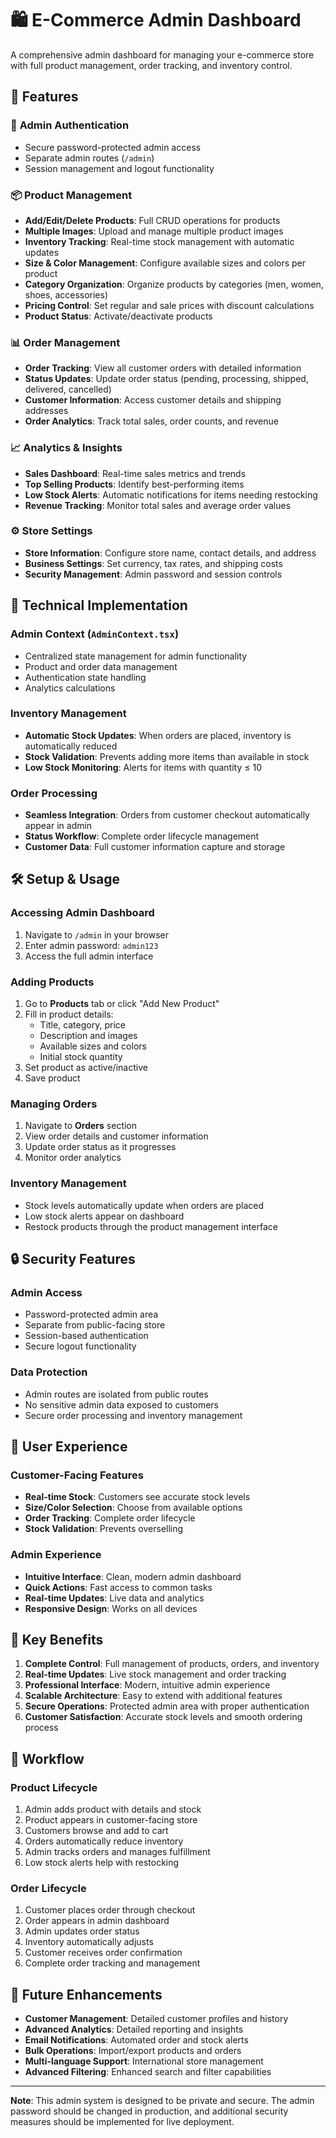 # 🛍️ E-Commerce Admin Dashboard

A comprehensive admin dashboard for managing your e-commerce store with full product management, order tracking, and inventory control.

## 🚀 Features

### 🔐 **Admin Authentication**
- Secure password-protected admin access
- Separate admin routes (`/admin`)
- Session management and logout functionality

### 📦 **Product Management**
- **Add/Edit/Delete Products**: Full CRUD operations for products
- **Multiple Images**: Upload and manage multiple product images
- **Inventory Tracking**: Real-time stock management with automatic updates
- **Size & Color Management**: Configure available sizes and colors per product
- **Category Organization**: Organize products by categories (men, women, shoes, accessories)
- **Pricing Control**: Set regular and sale prices with discount calculations
- **Product Status**: Activate/deactivate products

### 📊 **Order Management**
- **Order Tracking**: View all customer orders with detailed information
- **Status Updates**: Update order status (pending, processing, shipped, delivered, cancelled)
- **Customer Information**: Access customer details and shipping addresses
- **Order Analytics**: Track total sales, order counts, and revenue

### 📈 **Analytics & Insights**
- **Sales Dashboard**: Real-time sales metrics and trends
- **Top Selling Products**: Identify best-performing items
- **Low Stock Alerts**: Automatic notifications for items needing restocking
- **Revenue Tracking**: Monitor total sales and average order values

### ⚙️ **Store Settings**
- **Store Information**: Configure store name, contact details, and address
- **Business Settings**: Set currency, tax rates, and shipping costs
- **Security Management**: Admin password and session controls

## 🔧 **Technical Implementation**

### **Admin Context (`AdminContext.tsx`)**
- Centralized state management for admin functionality
- Product and order data management
- Authentication state handling
- Analytics calculations

### **Inventory Management**
- **Automatic Stock Updates**: When orders are placed, inventory is automatically reduced
- **Stock Validation**: Prevents adding more items than available in stock
- **Low Stock Monitoring**: Alerts for items with quantity ≤ 10

### **Order Processing**
- **Seamless Integration**: Orders from customer checkout automatically appear in admin
- **Status Workflow**: Complete order lifecycle management
- **Customer Data**: Full customer information capture and storage

## 🛠️ **Setup & Usage**

### **Accessing Admin Dashboard**
1. Navigate to `/admin` in your browser
2. Enter admin password: `admin123`
3. Access the full admin interface

### **Adding Products**
1. Go to **Products** tab or click "Add New Product"
2. Fill in product details:
   - Title, category, price
   - Description and images
   - Available sizes and colors
   - Initial stock quantity
3. Set product as active/inactive
4. Save product

### **Managing Orders**
1. Navigate to **Orders** section
2. View order details and customer information
3. Update order status as it progresses
4. Monitor order analytics

### **Inventory Management**
- Stock levels automatically update when orders are placed
- Low stock alerts appear on dashboard
- Restock products through the product management interface

## 🔒 **Security Features**

### **Admin Access**
- Password-protected admin area
- Separate from public-facing store
- Session-based authentication
- Secure logout functionality

### **Data Protection**
- Admin routes are isolated from public routes
- No sensitive admin data exposed to customers
- Secure order processing and inventory management

## 📱 **User Experience**

### **Customer-Facing Features**
- **Real-time Stock**: Customers see accurate stock levels
- **Size/Color Selection**: Choose from available options
- **Order Tracking**: Complete order lifecycle
- **Stock Validation**: Prevents overselling

### **Admin Experience**
- **Intuitive Interface**: Clean, modern admin dashboard
- **Quick Actions**: Fast access to common tasks
- **Real-time Updates**: Live data and analytics
- **Responsive Design**: Works on all devices

## 🎯 **Key Benefits**

1. **Complete Control**: Full management of products, orders, and inventory
2. **Real-time Updates**: Live stock management and order tracking
3. **Professional Interface**: Modern, intuitive admin experience
4. **Scalable Architecture**: Easy to extend with additional features
5. **Secure Operations**: Protected admin area with proper authentication
6. **Customer Satisfaction**: Accurate stock levels and smooth ordering process

## 🔄 **Workflow**

### **Product Lifecycle**
1. Admin adds product with details and stock
2. Product appears in customer-facing store
3. Customers browse and add to cart
4. Orders automatically reduce inventory
5. Admin tracks orders and manages fulfillment
6. Low stock alerts help with restocking

### **Order Lifecycle**
1. Customer places order through checkout
2. Order appears in admin dashboard
3. Admin updates order status
4. Inventory automatically adjusts
5. Customer receives order confirmation
6. Complete order tracking and management

## 🚀 **Future Enhancements**

- **Customer Management**: Detailed customer profiles and history
- **Advanced Analytics**: Detailed reporting and insights
- **Email Notifications**: Automated order and stock alerts
- **Bulk Operations**: Import/export products and orders
- **Multi-language Support**: International store management
- **Advanced Filtering**: Enhanced search and filter capabilities

---

**Note**: This admin system is designed to be private and secure. The admin password should be changed in production, and additional security measures should be implemented for live deployment. 